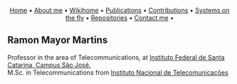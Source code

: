 <p align="center">
 <a href="https://rmayormartins.github.io/">Home</a> •
 <a href="about.html">About me</a> •
 <a href="https://wiki.sj.ifsc.edu.br/index.php/Ramon_Mayor_Martins">Wikihome</a> • 
 <a href="publications.html">Publications</a> • 
 <a href="contributions.html">Contributions</a> • 
 <a href="onthefly.md">Systems on the fly</a> •
 <a href="repositories.md">Repositories</a> •
 <a href="contact.md">Contact me</a> •
</p>

## Ramon Mayor Martins

Professor in the area of Telecommunications, at [Instituto Federal de Santa Catarina, Campus São José.](https://www.ifsc.edu.br/)<br/>
M.Sc. in Telecommunications from [Instituto Nacional de Telecomunicações](https://www.inatel.br)


